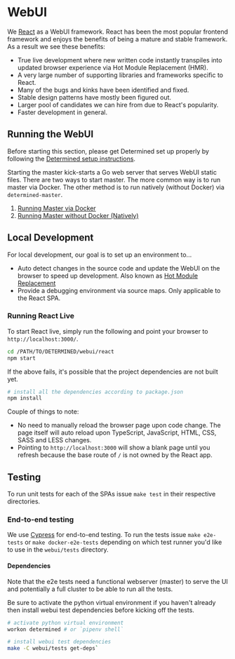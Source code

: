 # WebUI

We [React](https://reactjs.org/) as a WebUI framework. React has been the most
popular frontend framework and enjoys the benefits of being a mature and stable
framework. As a result we see these benefits:

* True live development where new written code instantly transpiles into updated
browser experience via Hot Module Replacement (HMR).
* A very large number of supporting libraries and frameworks specific to React.
* Many of the bugs and kinks have been identified and fixed.
* Stable design patterns have mostly been figured out.
* Larger pool of candidates we can hire from due to React's popularity.
* Faster development in general.

## Running the WebUI

Before starting this section, please get Determined set up properly by following
the [Determined setup instructions](https://github.com/determined-ai/determined).

Starting the master kick-starts a Go web server that serves WebUI static files.
There are two ways to start master. The more common way is to run master via Docker.
The other method is to run natively (without Docker) via `determined-master`.

1. [Running Master via Docker](https://github.com/determined-ai/determined#local-deployment)
2. [Running Master without Docker (Natively)](https://github.com/determined-ai/determined/wiki/Useful-tools#master)


## Local Development

For local development, our goal is to set up an environment to...

* Auto detect changes in the source code and update the WebUI on the browser to
speed up development. Also known as [Hot Module Replacement](https://webpack.js.org/concepts/hot-module-replacement/)
* Provide a debugging environment via source maps. Only applicable to the React SPA.


### Running React Live

To start React live, simply run the following and point your browser to `http://localhost:3000/`.

```sh
cd /PATH/TO/DETERMINED/webui/react
npm start
```

If the above fails, it's possible that the project dependencies are not built yet.

```sh
# install all the dependencies according to package.json
npm install
```

Couple of things to note:

* No need to manually reload the browser page upon code change. The page itself will auto reload upon TypeScript, JavaScript, HTML, CSS, SASS and LESS changes.
* Pointing to `http://localhost:3000` will show a blank page until you refresh because the base route of `/` is not owned by the React app.

## Testing

To run unit tests for each of the SPAs issue `make test` in their respective directories.

### End-to-end testing

We use [Cypress](https://www.cypress.io/) for end-to-end testing.
To run the tests issue `make e2e-tests` or `make docker-e2e-tests` depending on which test runner you'd like to use in the `webui/tests` directory.

#### Dependencies

Note that the e2e tests need a functional webserver (master) to serve the UI and potentially a full cluster to be able to run all the tests.

Be sure to activate the python virtual environment if you haven't already then install webui test dependencies before kicking off the tests.

```sh
# activate python virtual environment
workon determined # or `pipenv shell`

# install webui test dependencies
make -C webui/tests get-deps`
```

